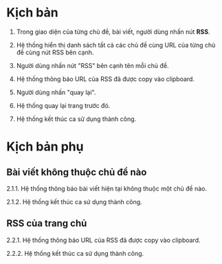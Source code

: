 # Kịch bản #

1. Trong giao diện của từng chủ đề, bài viết, người dùng nhấn nút **RSS**.

2. Hệ thống hiển thị danh sách tất cả các chủ đề cùng URL của từng chủ đề cùng nút RSS bên cạnh.

3. Người dùng nhấn nút "RSS" bên cạnh tên mỗi chủ đề.

4. Hệ thống thông báo URL của RSS đã được copy vào clipboard.

5. Người dùng nhấn "quay lại".

6. Hệ thống quay lại trang trước đó.

7. Hệ thống kết thúc ca sử dụng thành công.

# Kịch bản phụ #

## Bài viết không thuộc chủ đề nào ##

2.1.1. Hệ thống thông báo bài viết hiện tại không thuộc một chủ đề nào.

2.1.2. Hệ thống kết thúc ca sử dụng thành công.


## RSS của trang chủ ##

2.2.1. Hệ thống thông báo URL của RSS đã được copy vào clipboard.

2.2.2. Hệ thống kết thúc ca sử dụng thành công.